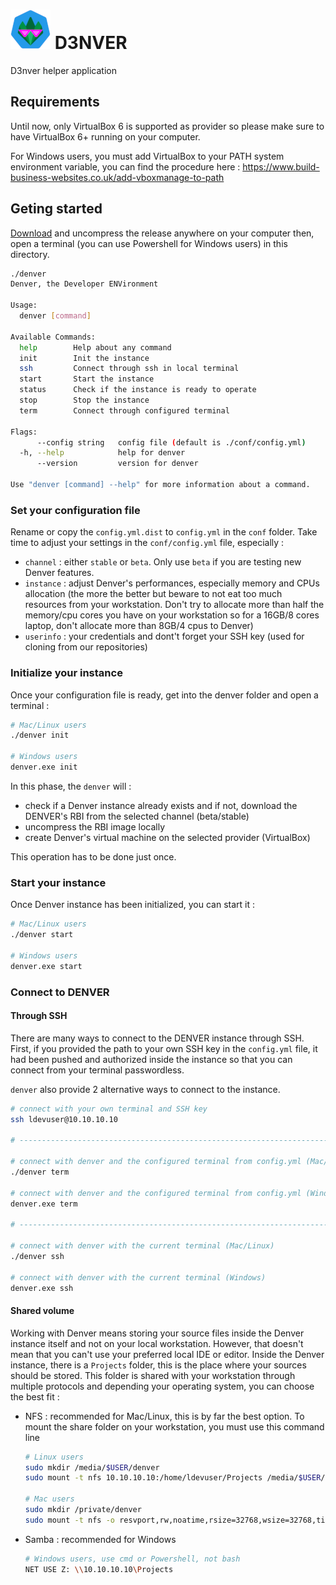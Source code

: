 # ![logo](https://raw.githubusercontent.com/HybridDevTools/d3nver/master/docs/images/denver_logo_small.png) D3NVER

D3nver helper application

## Requirements

Until now, only VirtualBox 6 is supported as provider so please make sure to have VirtualBox 6+ running on your computer.

For Windows users, you must add VirtualBox to your PATH system environment variable, you can find the procedure here : https://www.build-business-websites.co.uk/add-vboxmanage-to-path

## Geting started

[Download](https://github.com/HybridDevTools/d3nver/releases) and uncompress the release anywhere on your computer then, open a terminal (you can use Powershell for Windows users) in this directory.

```bash
./denver
Denver, the Developer ENVironment

Usage:
  denver [command]

Available Commands:
  help        Help about any command
  init        Init the instance
  ssh         Connect through ssh in local terminal
  start       Start the instance
  status      Check if the instance is ready to operate
  stop        Stop the instance
  term        Connect through configured terminal

Flags:
      --config string   config file (default is ./conf/config.yml)
  -h, --help            help for denver
      --version         version for denver

Use "denver [command] --help" for more information about a command.
```

### Set your configuration file

Rename or copy the `config.yml.dist` to `config.yml` in the `conf` folder.
Take time to adjust your settings in the `conf/config.yml` file, especially :

- `channel` : either `stable` or `beta`. Only use `beta` if you are testing new Denver features.
- `instance` : adjust Denver's performances, especially memory and CPUs allocation (the more the better but beware to not eat too much resources from your workstation. Don't try to allocate more than half the memory/cpu cores you have on your workstation so for a 16GB/8 cores laptop, don't allocate more than 8GB/4 cpus to Denver)
- `userinfo` : your credentials and dont't forget your SSH key (used for cloning from our repositories)

### Initialize your instance

Once your configuration file is ready, get into the denver folder and open a terminal :

```bash
# Mac/Linux users
./denver init

# Windows users
denver.exe init
```

In this phase, the `denver` will :
* check if a Denver instance already exists and if not, download the DENVER's RBI from the selected channel (beta/stable)
* uncompress the RBI image locally
* create Denver's virtual machine on the selected provider (VirtualBox)

This operation has to be done just once.

### Start your instance

Once Denver instance has been initialized, you can start it :

```bash
# Mac/Linux users
./denver start

# Windows users
denver.exe start
```

### Connect to DENVER

#### Through SSH

There are many ways to connect to the DENVER instance through SSH.
First, if you provided the path to your own SSH key in the `config.yml` file, it had been pushed and authorized inside the instance so that you can connect from your terminal passwordless.

`denver` also provide 2 alternative ways to connect to the instance.

```bash
# connect with your own terminal and SSH key
ssh ldevuser@10.10.10.10

# ----------------------------------------------------------------------------

# connect with denver and the configured terminal from config.yml (Mac/Linux)
./denver term

# connect with denver and the configured terminal from config.yml (Windows)
denver.exe term

# ----------------------------------------------------------------------------

# connect with denver with the current terminal (Mac/Linux)
./denver ssh

# connect with denver with the current terminal (Windows)
denver.exe ssh

```

#### Shared volume

Working with Denver means storing your source files inside the Denver instance itself and not on your local workstation.
However, that doesn't mean that you can't use your preferred local IDE or editor.
Inside the Denver instance, there is a `Projects` folder, this is the place where your sources should be stored.
This folder is shared with your workstation through multiple protocols and depending your operating system, you can choose the best fit :

- NFS : recommended for Mac/Linux, this is by far the best option. To mount the share folder on your workstation, you must use this command line

  ```bash
  # Linux users
  sudo mkdir /media/$USER/denver
  sudo mount -t nfs 10.10.10.10:/home/ldevuser/Projects /media/$USER/denver

  # Mac users
  sudo mkdir /private/denver
  sudo mount -t nfs -o resvport,rw,noatime,rsize=32768,wsize=32768,timeo=10 10.10.10.10:/home/ldevuser/Projects /private/denver

  ```

- Samba : recommended for Windows

  ```bash
  # Windows users, use cmd or Powershell, not bash
  NET USE Z: \\10.10.10.10\Projects
  ```
